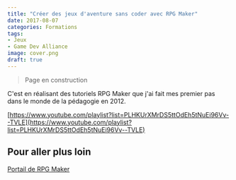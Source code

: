 ```yaml
---
title: "Créer des jeux d'aventure sans coder avec RPG Maker"
date: 2017-08-07
categories: Formations
tags:
- Jeux
- Game Dev Alliance
image: cover.png
draft: true
---
```


> Page en construction

C'est en réalisant des tutoriels RPG Maker que j'ai fait mes premier pas dans le monde de la pédagogie en 2012. 

[https://www.youtube.com/playlist?list=PLHKUrXMrDS5ttOdEh5tNuEi96Vv--TVLE](https://www.youtube.com/playlist?list=PLHKUrXMrDS5ttOdEh5tNuEi96Vv--TVLE)

## Pour aller plus loin

[Portail de RPG Maker](https://wiki.gamedevalliance.fr/rpgmaker/)

